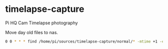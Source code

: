 # timelapse-capture
Pi HQ Cam Timelapse photography

Move day old files to nas.
```bash
0 0 * * * find /home/pi/sources/timelapse-capture/normal/* -mtime +1 -exec mv "{}" /home/pi/media/Nemesis/normal \;
```
